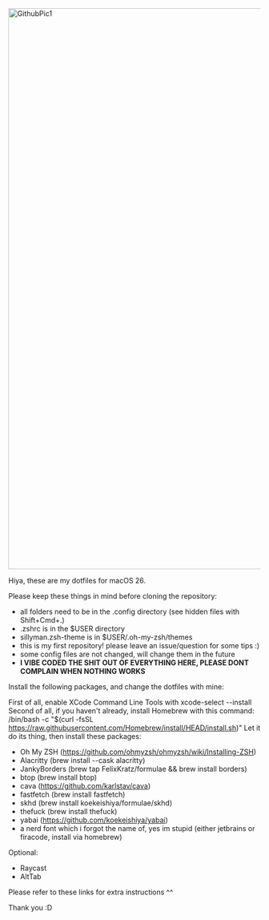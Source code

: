 <img width="1792" height="1120" alt="GithubPic1" src="https://github.com/user-attachments/assets/e4f8c178-c9f0-4de5-82b2-8b79120aa6da" />

Hiya, these are my dotfiles for macOS 26.

Please keep these things in mind before cloning the repository:
- all folders need to be in the .config directory (see hidden files with Shift+Cmd+.)
- .zshrc is in the $USER directory
- sillyman.zsh-theme is in $USER/.oh-my-zsh/themes
- this is my first repository! please leave an issue/question for some tips :)
- some config files are not changed, will change them in the future
- **I VIBE CODED THE SHIT OUT OF EVERYTHING HERE, PLEASE DONT COMPLAIN WHEN NOTHING WORKS**
  
Install the following packages, and change the dotfiles with mine:

First of all, enable XCode Command Line Tools with xcode-select --install
Second of all, if you haven't already, install Homebrew with this command:
/bin/bash -c "$(curl -fsSL https://raw.githubusercontent.com/Homebrew/install/HEAD/install.sh)"
Let it do its thing, then install these packages:

- Oh My ZSH (https://github.com/ohmyzsh/ohmyzsh/wiki/Installing-ZSH)
- Alacritty (brew install --cask alacritty)
- JankyBorders (brew tap FelixKratz/formulae && brew install borders)
- btop (brew install btop)
- cava (https://github.com/karlstav/cava)
- fastfetch (brew install fastfetch)
- skhd (brew install koekeishiya/formulae/skhd)
- thefuck (brew install thefuck)
- yabai (https://github.com/koekeishiya/yabai)
- a nerd font which i forgot the name of, yes im stupid (either jetbrains or firacode, install via homebrew)

Optional:
- Raycast
- AltTab



Please refer to these links for extra instructions ^^

Thank you :D
